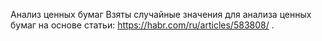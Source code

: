 Анализ ценных бумаг
Взяты случайные значения для анализа ценных бумаг на основе статьи: https://habr.com/ru/articles/583808/ .
